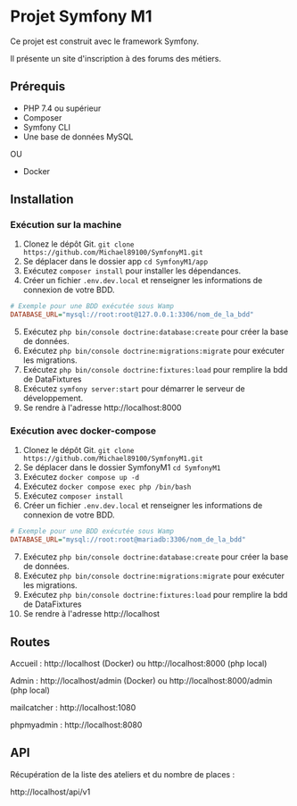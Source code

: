 # Projet Symfony M1

Ce projet est construit avec le framework Symfony.

Il présente un site d'inscription à des forums des métiers.

## Prérequis

-   PHP 7.4 ou supérieur
-   Composer
-   Symfony CLI
-   Une base de données MySQL

OU

-   Docker

## Installation

### Exécution sur la machine

1. Clonez le dépôt Git. `git clone https://github.com/Michael89100/SymfonyM1.git`
2. Se déplacer dans le dossier app `cd SymfonyM1/app`
3. Exécutez `composer install` pour installer les dépendances.
4. Créer un fichier `.env.dev.local` et renseigner les informations de connexion de votre BDD.

```ini
# Exemple pour une BDD exécutée sous Wamp
DATABASE_URL="mysql://root:root@127.0.0.1:3306/nom_de_la_bdd"
```

5. Exécutez `php bin/console doctrine:database:create` pour créer la base de données.
6. Exécutez `php bin/console doctrine:migrations:migrate` pour exécuter les migrations.
7. Exécutez `php bin/console doctrine:fixtures:load` pour remplire la bdd de DataFixtures
8. Exécutez `symfony server:start` pour démarrer le serveur de développement.
9. Se rendre à l'adresse http://localhost:8000

### Exécution avec docker-compose

1. Clonez le dépôt Git. `git clone https://github.com/Michael89100/SymfonyM1.git`
2. Se déplacer dans le dossier SymfonyM1 `cd SymfonyM1`
3. Exécutez `docker compose up -d`
4. Exécutez `docker compose exec php /bin/bash`
5. Exécutez `composer install`
6. Créer un fichier `.env.dev.local` et renseigner les informations de connexion de votre BDD.

```ini
# Exemple pour une BDD exécutée sous Wamp
DATABASE_URL="mysql://root:root@mariadb:3306/nom_de_la_bdd"
```

7. Exécutez `php bin/console doctrine:database:create` pour créer la base de données.
8. Exécutez `php bin/console doctrine:migrations:migrate` pour exécuter les migrations.
9. Exécutez `php bin/console doctrine:fixtures:load` pour remplire la bdd de DataFixtures
10. Se rendre à l'adresse http://localhost

## Routes

Accueil : http://localhost (Docker) ou http://localhost:8000 (php local)

Admin : http://localhost/admin (Docker) ou http://localhost:8000/admin (php local)

mailcatcher : http://localhost:1080

phpmyadmin : http://localhost:8080

## API

Récupération de la liste des ateliers et du nombre de places :

http://localhost/api/v1
